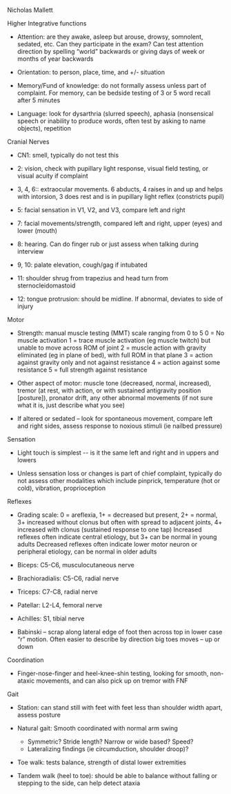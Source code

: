 
Nicholas Mallett

Higher Integrative functions
- Attention: are they awake, asleep but arouse, drowsy, somnolent, sedated, etc. Can they
participate in the exam? Can test attention direction by spelling “world” backwards or giving
days of week or months of year backwards

- Orientation: to person, place, time, and +/- situation

- Memory/Fund of knowledge: do not formally assess unless part of complaint. For memory,
can be bedside testing of 3 or 5 word recall after 5 minutes

- Language: look for dysarthria (slurred speech), aphasia (nonsensical speech or inability to
produce words, often test by asking to name objects), repetition

Cranial Nerves

- CN1: smell, typically do not test this

- 2: vision, check with pupillary light response, visual field testing, or visual acuity if complaint

- 3, 4, 6:: extraocular movements. 6 abducts, 4 raises in and up and helps with intorsion, 3 does
rest and is in pupillary light reflex (constricts pupil)

- 5: facial sensation in V1, V2, and V3, compare left and right

- 7: facial movements/strength, compared left and right, upper (eyes) and lower (mouth)

- 8: hearing. Can do finger rub or just assess when talking during interview

- 9, 10: palate elevation, cough/gag if intubated

- 11: shoulder shrug from trapezius and head turn from sternocleidomastoid

- 12: tongue protrusion: should be midline. If abnormal, deviates to side of injury

Motor

- Strength: manual muscle testing (MMT) scale ranging from 0 to 5
  0 = No muscle activation
  1 = trace muscle activation (eg muscle twitch) but unable to move across ROM of joint
  2 = muscle action with gravity eliminated (eg in plane of bed), with full ROM in that plane 3 = action against gravity only and not against resistance
  4 = action against some resistance
  5 = full strength against resistance

- Other aspect of motor: muscle tone (decreased, normal, increased), tremor (at rest, with action, or with sustained antigravity position [posture]), pronator drift, any other abnormal movements (if not sure what it is, just describe what you see)

- If altered or sedated – look for spontaneous movement, compare left and right sides, assess response to noxious stimuli (ie nailbed pressure)

Sensation

- Light touch is simplest -- is it the same left and right and in uppers and lowers

- Unless sensation loss or changes is part of chief complaint, typically do not assess other modalities which include pinprick, temperature (hot or cold), vibration, proprioception

Reflexes

- Grading scale: 0 = areflexia, 1+ = decreased but present, 2+ = normal, 3+ increased without
clonus but often with spread to adjacent joints, 4+ increased with clonus (sustained response to one tap)
Increased reflexes often indicate central etiology, but 3+ can be normal in young adults Decreased reflexes often indicate lower motor neuron or peripheral etiology, can be normal in
older adults

- Biceps: C5-C6, musculocutaneous nerve

- Brachioradialis: C5-C6, radial nerve

- Triceps: C7-C8, radial nerve

- Patellar: L2-L4, femoral nerve

- Achilles: S1, tibial nerve

- Babinski – scrap along lateral edge of foot then across top in lower case “r” motion. Often
easier to describe by direction big toes moves – up or down

Coordination

- Finger-nose-finger and heel-knee-shin testing, looking for smooth, non-ataxic movements, and
can also pick up on tremor with FNF

Gait

- Station: can stand still with feet with feet less than shoulder width apart, assess posture

- Natural gait: Smooth coordinated with normal arm swing
  - Symmetric? Stride length? Narrow or wide based? Speed?
  - Lateralizing findings (ie circumduction, shoulder droop)?

- Toe walk: tests balance, strength of distal lower extremities

- Tandem walk (heel to toe): should be able to balance without falling or stepping to the side,
can help detect ataxia
